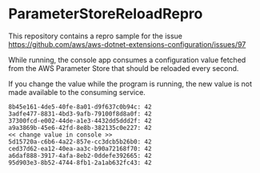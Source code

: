 # ParameterStoreReloadRepro

This repository contains a repro sample for the issue https://github.com/aws/aws-dotnet-extensions-configuration/issues/97

While running, the console app consumes a configuration value fetched from the AWS Parameter Store that should be reloaded every second.

If you change the value while the program is running, the new value is not made available to the consuming service.

```
8b45e161-4de5-40fe-8a01-d9f637c0b94c: 42
3adfe477-8831-4bd3-9afb-79100f8d8a0f: 42
37300fcd-e002-44de-a1e3-4432dd5ddd2f: 42
a9a3869b-45e6-42fd-8e8b-382135c0e227: 42
<< change value in console >>
5d15720a-c6b6-4a22-857e-cc3dcb5b26b0: 42
ced37d62-ea12-40ea-aa3c-b90a72168f70: 42
a6daf888-3917-4afa-8eb2-0ddefe392665: 42
95d903e3-8b52-4744-8fb1-2a1ab632fc43: 42
```

